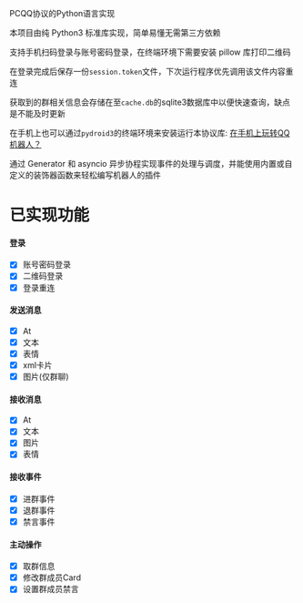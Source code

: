 PCQQ协议的Python语言实现

本项目由纯 Python3 标准库实现，简单易懂无需第三方依赖

支持手机扫码登录与账号密码登录，在终端环境下需要安装 pillow 库打印二维码

在登录完成后保存一份`session.token`文件，下次运行程序优先调用该文件内容重连

获取到的群相关信息会存储在至`cache.db`的sqlite3数据库中以便快速查询，缺点是不能及时更新

在手机上也可以通过`pydroid3`的终端环境来安装运行本协议库: [在手机上玩转QQ机器人？](https://b23.tv/ZVHP0lK)

通过 Generator 和 asyncio 异步协程实现事件的处理与调度，并能使用内置或自定义的装饰器函数来轻松编写机器人的插件

# 已实现功能

#### 登录
- [x] 账号密码登录
- [x] 二维码登录
- [x] 登录重连

#### 发送消息
- [x] At
- [x] 文本
- [x] 表情
- [x] xml卡片
- [x] 图片(仅群聊)

#### 接收消息
- [x] At
- [x] 文本
- [x] 图片
- [x] 表情

#### 接收事件
- [x] 进群事件
- [x] 退群事件
- [x] 禁言事件

#### 主动操作
- [x] 取群信息
- [x] 修改群成员Card
- [x] 设置群成员禁言
